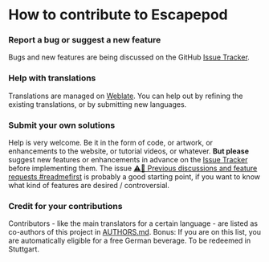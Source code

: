 How to contribute to Escapepod
===============================

### Report a bug or suggest a new feature
Bugs and new features are being discussed on the GitHub [Issue Tracker](https://github.com/y20k/escapepod/issues).

### Help with translations
Translations are managed on [Weblate](https://hosted.weblate.org/projects/escapepod/). You can help out by refining the existing translations, or by submitting new languages.

### Submit your own solutions
Help is very welcome. Be it in the form of code, or artwork, or enhancements to the website, or tutorial videos, or whatever.
**But please** suggest new features or enhancements in advance on the [Issue Tracker](https://github.com/y20k/escapepod/issues) before implementing them. The issue [⚠️🚧 Previous discussions and feature requests #readmefirst](https://github.com/y20k/escapepod/issues/24) is probably a good starting point, if you want to know what kind of features are desired / controversial.

### Credit for your contributions
Contributors - like the main translators for a certain language - are listed as co-authors of this project in [AUTHORS.md](https://github.com/y20k/escapepod/blob/master/AUTHORS.md). Bonus: If you are on this list, you are automatically eligible for a free German beverage.
To be redeemed in Stuttgart.

